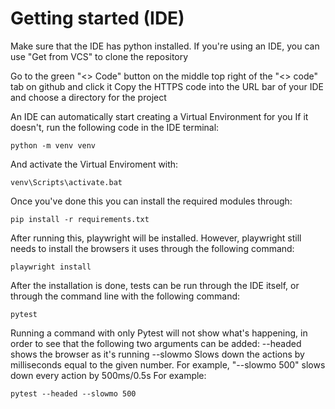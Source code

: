 # Getting started (IDE)
Make sure that the IDE has python installed.
If you're using an IDE, you can use "Get from VCS" to clone the repository

Go to the green "<> Code" button on the middle top right of the "<> code" tab on github and click it
Copy the HTTPS code into the URL bar of your IDE and choose a directory for the project

An IDE can automatically start creating a Virtual Environment for you
If it doesn't, run the following code in the IDE terminal:

```
python -m venv venv
```

And activate the Virtual Enviroment with:

```
venv\Scripts\activate.bat
```

Once you've done this you can install the required modules through:
```
pip install -r requirements.txt
```

After running this, playwright will be installed.
However, playwright still needs to install the browsers it uses through the following command:
```
playwright install
```

After the installation is done, tests can be run through the IDE itself, or through the command line with the following command:
```
pytest
```
Running a command with only Pytest will not show what's happening, in order to see that the following two arguments can be added:
--headed
  shows the browser as it's running
--slowmo
  Slows down the actions by milliseconds equal to the given number. For example, "--slowmo 500" slows down every action by 500ms/0.5s
For example:
```
pytest --headed --slowmo 500
```
